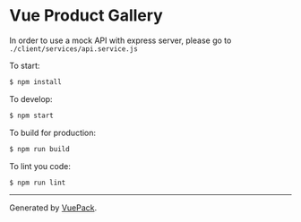 # Vue Product Gallery

In order to use a mock API with express server, please go to `./client/services/api.service.js`

To start:

```bash
$ npm install
```

To develop:

```bash
$ npm start
```

To build for production:

```bash
$ npm run build
```

To lint you code:

```bash
$ npm run lint
```


---

Generated by [VuePack](https://github.com/egoist/vuepack).
